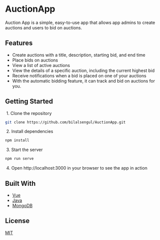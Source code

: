 
# AuctionApp
 Auction App is a simple, easy-to-use app that allows app admins to create auctions and users to bid on auctions.

## Features
- Create auctions with a title, description, starting bid, and end time
- Place bids on auctions
- View a list of active auctions
- View the details of a specific auction, including the current highest bid
- Receive notifications when a bid is placed on one of your auctions
- With the automatic bidding feature, it can track and bid on auctions for you. 

## Getting Started
&nbsp;1. Clone the repository

```bash
git clone https://github.com/bilalsengul/AuctionApp.git
```

&nbsp;2. Install dependencies


```bash
npm install
```
&nbsp;3. Start the server

```bash
npm run serve
```

&nbsp;4. Open http://localhost:3000 in your browser to see the app in action

## Built With
- [Vue](https://vuejs.org/)
- [Java](https://www.java.com/)
- [MongoDB](https://www.mongodb.com/)



    


## License

[MIT](https://choosealicense.com/licenses/mit/)

